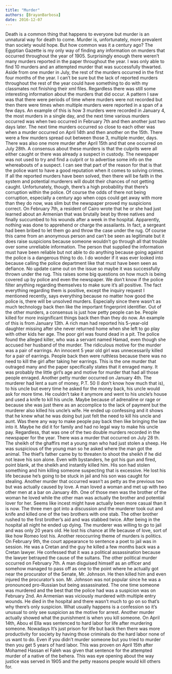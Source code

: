 ```yaml
---
title: "Murder"
authors: [BrayanBarbosa]
date: 2016-12-07
---
```


Death is a common thing that happens to everyone but murder is an unnatural way for death to come. Murder is, unfortunately, more prevalent than society would hope. But how common was it a century ago? The Egyptian Gazette is my only way of finding any information on murders that occurred throughout the year of 1905. Surprisingly enough there weren’t many murders reported in the paper throughout the year. I was only able to find 10 murders and an attempted murder that was successfully thwarted. Aside from one murder in July, the rest of the murders occurred in the first four months of the year. I can’t be sure but the lack of reported murders throughout the rest of the year could have something to do with my classmates not finishing their xml files. Regardless there was still some interesting information about the murders that did occur. A pattern I saw was that there were periods of time where murders were not recorded but then there were times when multiple murders were reported in a span of a few days. An example of this is how 3 murders were recorded in January 4, the most murders in a single day, and the next time various murders occurred was when two occurred in February 7th and then another just two days later. The next time murders occurred so close to each other was when a murder occurred on April 14th and then another on the 15th.  There were a few murders spread out between those 3, multiple murder, days. There was also one more murder after April 15th and that one occurred on July 28th. A consensus about these murders is that the culprits were all either caught or there was already a suspect in custody. The newspaper was not used to try and find a culprit or to advertise some info on the whereabouts of a suspect. I can see that part of the reason for that is that the police want to have a good reputation when it comes to solving crimes. If all the reported murders have been solved, then there will be faith in the system and potential murderers will doubt their chances of not getting caught. Unfortunately, though, there’s a high probability that there’s corruption within the police. Of course the odds of there not being corruption, especially a century ago when cops could get away with more than they do now, was slim but the newspaper proved my suspicions correct. On February 7th, a resident of Cairo wrote that he or she had just learned about an Armenian that was brutally beat by three natives and finally succumbed to his wounds after a week in the hospital. Apparently, nothing was done to apprehend or charge the assailants. In fact, a sergeant had been bribed to let them go and throw the case under the rug. Of course this came from an anonymous person and can’t be seen as legitimate but it does raise suspicions because someone wouldn’t go through all that trouble over some unreliable information. The person that supplied the information must have been reliable but not able to do anything because going against the police is a dangerous thing to do. I do wonder if it was ever looked into because calling the police department like that must have been seen as defiance. No update came out on the issue so maybe it was successfully thrown under the rug. This raises some big questions on how much is being covered up by police and even the newspaper. We don’t know if the police filter anything regarding themselves to make sure it’s all positive. The fact everything regarding them is positive, except the inquiry request I mentioned recently, says everything because no matter how good the police is, there will be unsolved murders. Especially since there wasn’t as much technology back then like the important fingerprint identifier. Out of the other murders, a consensus is just how petty people can be. People killed for more insignificant things back then than they do now. An example of this is from January 13th. A rich man had reported his 5-year-old daughter missing after she never returned home when she left to go play with other kids her age. The poor girl was found dead in a pit. The police found the alleged killer, who was a servant named Hamad, even though she accused her husband of the murder. The ridiculous motive for the murder was a pair of earrings. An innocent 5 year old girl was unnecessarily killed for a pair of earrings. People back then were ruthless because there was no need to kill the girl after taking her earrings. This is the one murder that outraged many and the paper specifically states that it enraged many. It was probably the little girl’s age and motive for murder that had all those people enraged. Another petty murder occurred on January 4th. The murderer had lent a sum of money, P.T. 50 (I don’t know how much that is), to his uncle but every time he asked for the money back, his uncle would ask for more time. He couldn’t take it anymore and went to his uncle’s house and used a knife to kill his uncle. Maybe because of adrenaline or rage or because she was just there as an accomplice to the lack of payment but the murderer also killed his uncle’s wife. He ended up confessing and it shows that he knew what he was doing but just felt the need to kill his uncle and aunt. Was there any way to make people pay back then like bringing the law into it. Maybe he did it for family and had no legal way to make his uncle pay. Regardless, that was one of the two double murders recorded in the newspaper for the year. There was a murder that occurred on July 28 th. The sheikh of the ghaffirs met a young man who had just stolen a sheep. He was suspicious of the young man so he asked where the man got the animal. The thief’s father came by to threaten to shoot the sheikh if he did not leave his son alone. Even with bystanders, he got his gun and fired, point blank, at the sheikh and instantly killed him. His son had stolen something and him killing someone suspecting that is excessive. He lost his life because he’s going to be stuck in jail and his son was caught for stealing.  Another murder that occurred wasn’t as petty as the previous two but was actually caused by love. A man loved a woman and met up with two other men at a bar on January 4th. One of those men was the brother of the woman he loved while the other man was actually the brother and potential lover for her. Seems like incest might have actually been more casual than it is now. The three men got into a discussion and the murderer took out and knife and killed one of the two brothers with one stab. The other brother rushed to the first brother’s aid and was stabbed twice. After being in the hospital all night he ended up dying. The murderer was willing to go to jail and was only 20 years old. He lost his chance at life because of love, sort of like how Romeo lost his. Another reoccurring theme of murders is politics. On February 9th, the court appearance to sentence a poet to jail was in session. He was a Cretan and the guy he killed a few months back was a Cretan lawyer. He confessed that it was a political assassination because the lawyer betrayed the cause of the sultans. The other political murder occurred on February 7th. A man disguised himself as an officer and somehow managed to pass off as one to the point where he actually got near the procurator of the Senate, Mr. Johnson. He then killed him and even injured the procurator’s son. Mr. Johnson was not popular since he was a pronounced pro-Russian but being assassinated. The one time someone was murdered and the best that the police had was a suspicion was on February 2nd. An Armenian was viciously murdered with multiple entry wounds. He died in the hospital and there wasn’t much to go on so that’s why there’s only suspicion. What usually happens is a confession so it’s unusual to only see suspicion as the motive for arrest. Another murder actually showed what the punishment is when you kill someone. On April 14th, Abou el Ella was sentenced to hard labor for life after murdering someone. Nowadays It’s just prison for life but back then there was more productivity for society by having those criminals do the hard labor none of us want to do. Even if you didn’t murder someone but you tried to murder then you get 5 years of hard labor. This was proven on April 15th after Mohamed Hassan el Faleh was given that sentence for the attempted murder of a native of the behera. This was eye opening about the way justice was served in 1905 and the petty reasons people would kill others for.
